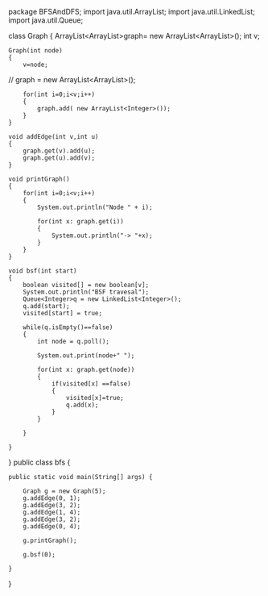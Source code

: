 package BFSAndDFS;
import java.util.ArrayList;
import java.util.LinkedList;
import java.util.Queue;

class Graph
{
	ArrayList<ArrayList<Integer>>graph= new ArrayList<ArrayList<Integer>>();
	int v;
	
	Graph(int node)
	{
		v=node;
//		graph = new ArrayList<ArrayList<Integer>>();
		
		for(int i=0;i<v;i++)
		{
			graph.add( new ArrayList<Integer>());
		}
	}
	
	void addEdge(int v,int u)
	{
		graph.get(v).add(u);
		graph.get(u).add(v);
	}
	
	void printGraph()
	{
		for(int i=0;i<v;i++)
		{
			System.out.println("Node " + i);
			
			for(int x: graph.get(i))
			{
				System.out.println("-> "+x);
			}
		}
	}
	
	void bsf(int start)
	{
		boolean visited[] = new boolean[v];
		System.out.println("BSF travesal");
		Queue<Integer>q = new LinkedList<Integer>();
		q.add(start);
		visited[start] = true;
		
		while(q.isEmpty()==false)
		{
			int node = q.poll();
			
			System.out.print(node+" ");
			
			for(int x: graph.get(node))
			{
				if(visited[x] ==false)
				{
					visited[x]=true;
					q.add(x);
				}
			}
			
		}
		
	}
}
public class bfs {

	public static void main(String[] args) {
		
		Graph g = new Graph(5);
		g.addEdge(0, 1);
		g.addEdge(3, 2);
		g.addEdge(1, 4);
		g.addEdge(3, 2);
		g.addEdge(0, 4);
		
		g.printGraph();
		
		g.bsf(0);

	}

}
